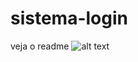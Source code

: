 # sistema-login
veja o readme 
 ![alt text](https://raw.githubusercontent.com/yangwom/sistema-login/main/path/to/img.png)
